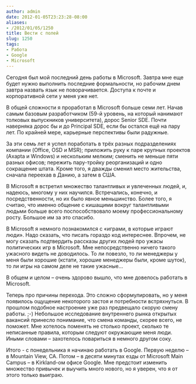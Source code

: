 ```yaml
---
author: admin
date: 2012-01-05T23:23:28-08:00
aliases:
- /2012/01/05/1250
title: Вести с полей
slug: 1250
tags:
- Работа
- Google
- Microsoft
---
```


Сегодня был мой последний день работы в Microsoft. Завтра мне еще будет нужно выполнить последние формальности, но рабочим днем завтра назвать язык не поворачивается. Доступа к почте и корпоративной сети у меня уже нет.

В общей сложности я проработал в Microsoft больше семи лет. Начав самым базовым разработчиком (59-й уровень, на который нанимают толковых выпускников университета), дорос Senior SDE. Почти наверняка дорос бы и до Principal SDE, если бы остался ещё на пару лет. По крайней мере, карьерные перспективы были радужные.

За эти семь лет я успел поработать в трёх разных подразделениях компании (Office, OSD и MSR); приложить руку к паре крупных проектов (Axapta и Windows) и нескольким мелким; сменить не меньше пяти разных офисов; пережить пару-тройку реорганизаций и одно сокращение штата. Кроме того, я дважды сменил место жительства, сначала переехав в Данию, а затем в США.

В Microsoft я встретил множество талантливых и увлеченных людей, и, надеюсь, многому у них научился. Встречались, конечно, и посредственности, но их было явное меньшинство. Более того, я считаю, что именно общение с кишащими вокруг талантливыми людьми больше всего поспособствовало моему профессиональному росту. Большое им за это спасибо.

В Microsoft я немного познакомился с «играми, в которые играют люди». Надо сказать, что писать гораздо код интереснее. Впрочем, не могу сказать подтвердить рассказы других людей про ужасы политических игр в Microsoft. Мне непосредственно ничего такого ужасного видеть не доводилось. То ли повезло, то ли менеджеры у меня были хорошие (кстати, хорошие менеджеры были, кроме шуток), то ли игры на самом деле не такие ужасные…

В общем и целом – очень здорово вышло, что мне довелось работать в Microsoft.

Теперь про причины перехода. Это сложно сформулировать, но у меня появилось ощущение некоторого застоя и потребности встряхнуться. В прошлом подобное настроение уже раз предвещало скорую смену работы. ;-) Небольшое исследование внутреннего рынка открытых вакансий принесло понимание, что смена команды, скорее всего, не поможет. Мне хотелось поменять не столько проект, сколько те неписанные правила, которым следуют окружающие меня люди. Иными словами – захотелось повариться в немного другом соку.

Итого - с понедельника я начинаю работать в Google. Первую неделю – в Mountain View, CA. Потом – в десяти минутах езды от Microsoft Main Campus – в Kirkland-ом офисе Google. Мне предстоит изменить множество привычек и выучить много нового, но я уверен, что я от этого только выиграю.

